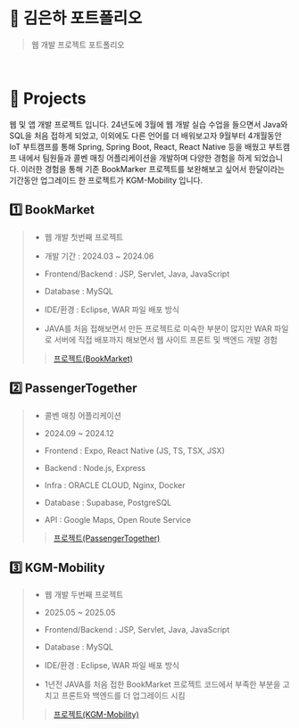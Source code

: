 # 📌 김은하 포트폴리오
> 웹 개발 프로젝트 포트폴리오
<br/>

# 📑 Projects
웹 및 앱 개발 프로젝트 입니다.
24년도에 3월에 웹 개발 실습 수업을 들으면서 Java와 SQL을 처음 접하게 되었고, 이외에도 다른 언어를 더 배워보고자 9월부터 4개월동안 IoT 부트캠프를 통해 Spring, Spring Boot, React, React Native 등을 배웠고 
부트캠프 내에서 팀원들과 콜벤 매칭 어플리케이션을 개발하며 다양한 경험을 하게 되었습니다. 이러한 경험을 통해 기존 BookMarker 프로젝트를 보완해보고 싶어서 한달이라는 기간동안 업그레이드 한 프로젝트가 KGM-Mobility 입니다.

## 1️⃣ BookMarket 
> - 웹 개발 첫번째 프로젝트
>   
> - 개발 기간 : 2024.03 ~ 2024.06
>
> - Frontend/Backend : JSP, Servlet, Java, JavaScript
> - Database : MySQL
> - IDE/환경 : Eclipse, WAR 파일 배포 방식
> 
> - JAVA를 처음 접해보면서 만든 프로젝트로 미숙한 부분이 많지만 WAR 파일로 서버에 직접 배포까지 해보면서 웹 사이트 프론트 및 백엔드 개발 경험
>   
>> [프로젝트(BookMarket)](https://github.com/Kimagha/BookMarket)

## 2️⃣ PassengerTogether
> - 콜벤 매칭 어플리케이션
>   
> - 2024.09 ~ 2024.12
>
> - Frontend : Expo, React Native (JS, TS, TSX, JSX)
> - Backend : Node.js, Express
> - Infra : ORACLE CLOUD, Nginx, Docker
> - Database : Supabase, PostgreSQL
> - API : Google Maps, Open Route Service
>   
>> [프로젝트(PassengerTogether)](https://github.com/Macaping/PassengerTogether)

## 3️⃣ KGM-Mobility
> - 웹 개발 두번째 프로젝트
>   
> - 2025.05 ~ 2025.05
>
> - Frontend/Backend : JSP, Servlet, Java, JavaScript
> - Database : MySQL
> - IDE/환경 : Eclipse, WAR 파일 배포 방식
>   
> - 1년전 JAVA를 처음 접한 BookMarket 프로젝트 코드에서 부족한 부분을 고치고 프론트와 백엔드를 더 업그레이드 시킴
>   
>> [프로젝트(KGM-Mobility)](https://github.com/Kimagha/KGM-Mobility)
